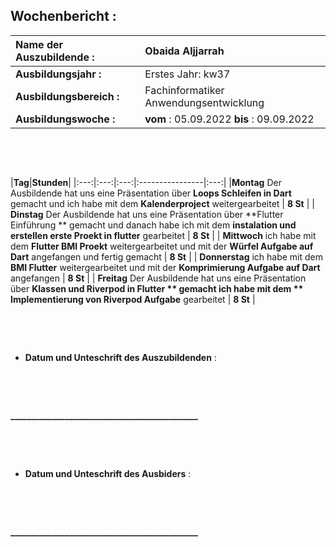 ## Wochenbericht :

| **Name der Auszubildende :** | Obaida Aljjarrah |
|:--------|:--------|
| **Ausbildungsjahr :** | Erstes Jahr: kw37|
| **Ausbildungsbereich :** | Fachinformatiker Anwendungsentwicklung |  
| **Ausbildungswoche :** | **vom** : 05.09.2022 **bis** : 09.09.2022 |



&nbsp;

&nbsp;

|**Tag**|**Stunden**|
|:---:|:---:|:---:|:----------------|:---:|
|**Montag** Der Ausbildende hat uns eine Präsentation über **Loops Schleifen in Dart** gemacht und ich habe mit dem **Kalenderproject** weitergearbeitet | **8 St** |
| **Dinstag**  Der Ausbildende hat uns eine Präsentation über **Flutter Einführung ** gemacht und danach habe ich mit dem **instalation und erstellen erste Proekt in flutter** gearbeitet | **8 St** |
| **Mittwoch**  ich habe mit dem **Flutter BMI Proekt** weitergearbeitet und mit der  **Würfel Aufgabe auf Dart** angefangen und fertig gemacht  | **8 St** |
| **Donnerstag**  ich habe mit dem **BMI Flutter** weitergearbeitet und mit der **Komprimierung Aufgabe auf Dart** angefangen  | **8 St** |
| **Freitag** Der Ausbildende hat uns eine Präsentation über **Klassen und Riverpod in Flutter ** gemacht ich habe mit dem ** Implementierung von Riverpod Aufgabe** gearbeitet | **8 St** |



&nbsp;



&nbsp;

* **Datum und Unteschrift des Auszubildenden** :    

&nbsp;

&nbsp;



**_____________________________________________**

&nbsp;

&nbsp;

* **Datum und Unteschrift des Ausbiders** :

&nbsp;

&nbsp;



**_____________________________________________**